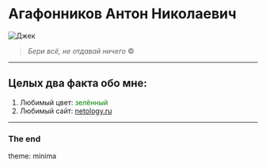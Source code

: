 # Агафонников Антон Николаевич

![Джек](https://www.meme-arsenal.com/memes/94a78b3c40892da65cd6b42773d0e5c8.jpg)

> _Бери всё, не отдавай ничего_ ©

---

## Целых **два** факта обо мне:
1. Любимый цвет:
    <font color=green>
        зелённый
    </font>
2. Любимый сайт: [netology.ru](https://netology.ru/)
   
---

### The end

theme: minima
